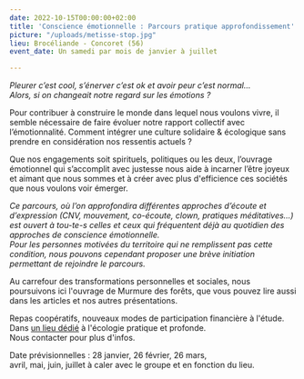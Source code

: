 ```yaml
---
date: 2022-10-15T00:00:00+02:00
title: 'Conscience émotionnelle : Parcours pratique approfondissement'
picture: "/uploads/metisse-stop.jpg"
lieu: Brocéliande - Concoret (56)
event_date: Un samedi par mois de janvier à juillet

---
```

_Pleurer c’est cool, s’énerver c’est ok et avoir peur c’est normal…  
 Alors, si on changeait notre regard sur les émotions ?_

Pour contribuer à construire le monde dans lequel nous voulons vivre, il semble nécessaire de faire évoluer notre rapport collectif avec l’émotionnalité. Comment intégrer une culture solidaire & écologique sans prendre en considération nos ressentis actuels ?

Que nos engagements soit spirituels, politiques ou les deux, l’ouvrage émotionnel qui s’accomplit avec justesse nous aide à incarner l’être joyeux et aimant que nous sommes et à créer avec plus d'efficience ces sociétés que nous voulons voir émerger.

_Ce parcours, où l’on approfondira différentes approches d’écoute et d’expression (CNV, mouvement, co-écoute, clown, pratiques méditatives…) est ouvert à tou-te-s celles et ceux qui fréquentent déjà au quotidien des approches de conscience émotionnelle.  
Pour les personnes motivées du territoire qui ne remplissent pas cette condition, nous pouvons cependant proposer une brève initiation permettant de rejoindre le parcours._

Au carrefour des transformations personnelles et sociales, nous poursuivons ici l'ouvrage de Murmure des forêts, que vous pouvez lire aussi dans les articles et nos autres présentations.

Repas coopératifs, nouveaux modes de participation financière à l'étude.  
Dans [un lieu dédié](https://maliguene-broceliande.fr/) à l'écologie pratique et profonde.  
Nous contacter pour plus d'infos.

Date prévisionnelles : 28 janvier, 26 février, 26 mars,  
avril, mai, juin, juillet à caler avec le groupe et en fonction du lieu.